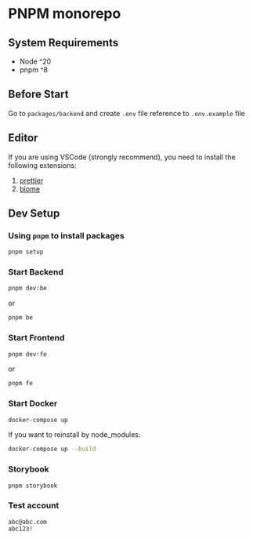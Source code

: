 # PNPM monorepo

## System Requirements

- Node ^20
- pnpm ^8

## Before Start

Go to `packages/backend` and create `.env` file reference to `.env.example` file

## Editor

If you are using VSCode (strongly recommend), you need to install the following extensions:

1. [prettier](https://marketplace.visualstudio.com/items?itemName=esbenp.prettier-vscode)
2. [biome](https://marketplace.visualstudio.com/items?itemName=biomejs.biome)

## Dev Setup

### Using `pnpm` to install packages

```sh
pnpm setup
```

### Start Backend

```sh
pnpm dev:be
```

or

```sh
pnpm be
```

### Start Frontend

```sh
pnpm dev:fe
```

or

```sh
pnpm fe
```

### Start Docker

```sh
docker-compose up
```

If you want to reinstall by node_modules:

```sh
docker-compose up --build
```

### Storybook
```sh
pnpm storybook
```

### Test account
```
abc@abc.com
abc123!
```
